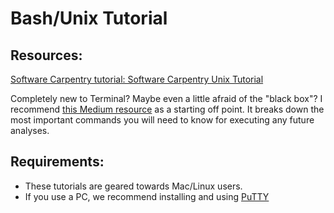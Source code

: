# Bash/Unix Tutorial

## Resources:
[Software Carpentry tutorial: Software Carpentry Unix Tutorial](http://bioinformatics-core-shared-training.github.io/shell-novice/ )

Completely new to Terminal? Maybe even a little afraid of the "black box"? I recommend [this Medium resource](https://medium.com/@grace.m.nolan/terminal-for-beginners-e492ba10902a) as a starting off point. It breaks down the most important commands you will need to know for executing any future analyses.

## Requirements:

- These tutorials are geared towards Mac/Linux users. 
- If you use a PC, we recommend installing and using [PuTTY](https://www.putty.org/)
